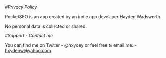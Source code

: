 *#Privacy Policy*

RocketSEO is an app created by an indie app developer Hayden Wadsworth. 

No personal data is collected or shared.


*#Support - Contact me*

You can find me on Twitter - @hxydey 
or feel free to email me:  - hxydenw@yahoo.com
